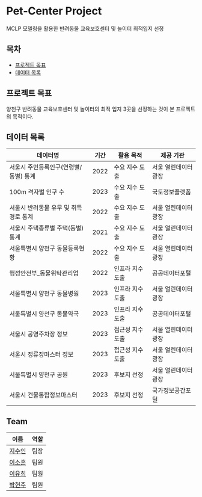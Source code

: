 # Pet-Center Project
MCLP 모델링을 활용한 반려동물 교육보호센터 및 놀이터 최적입지 선정

## 목차
- [프로젝트 목표](#프로젝트-목표)
- [데이터 목록](#데이터-목록)

## 프로젝트 목표
양천구 반려동물 교육보호센터 및 놀이터의 최적 입지 3곳을 선정하는 것이 본 프로젝트의 목적이다.


## 데이터 목록
| 데이터명                                    | 기간 | 활용 목적          | 제공 기관                |
|--------------------------------------------|------|--------------------|--------------------------|
| 서울시 주민등록인구(연령별/동별) 통계         | 2022 | 수요 지수 도출   | 서울 열린데이터 광장    |
| 100m 격자별 인구 수                         | 2023 | 수요 지수 도출   | 국토정보플랫폼            |
| 서울시 반려동물 유무 및 취득 경로 통계        | 2022 | 수요 지수 도출   | 서울 열린데이터 광장    |
| 서울시 주택종류별 주택(동별) 통계            | 2021 | 수요 지수 도출   | 서울 열린데이터 광장    |
| 서울특별시 양천구 동물등록현황                | 2022 | 수요 지수 도출   | 서울 열린데이터 광장    |
| 행정안전부_동물위탁관리업                    | 2022 | 인프라 지수 도출 | 공공데이터포털          |
| 서울특별시 양천구 동물병원                   | 2023 | 인프라 지수 도출 | 서울 열린데이터 광장    |
| 서울특별시 양천구 동물약국                   | 2023 | 인프라 지수 도출 | 공공데이터포털          |
| 서울시 공영주차장 정보                        | 2023 | 접근성 지수 도출 | 서울 열린데이터 광장    |
| 서울시 정류장마스터 정보                      | 2023 | 접근성 지수 도출 | 서울 열린데이터 광장    |
| 서울특별시 양천구 공원                       | 2023 | 후보지 선정       | 서울 열린데이터 광장    |
| 서울시 건물통합정보마스터                    | 2023 | 후보지 선정       | 국가정보공간포털        |


## Team
| 이름 | 역할 |
|-----|-----|
| [지수인](https://github.com/sooinji) | 팀장 |
| [이소흔](https://github.com/dyoluv12) | 팀원 |
| [이유희](https://github.com/yoooohee) | 팀원 |
| [박현주](https://github.com/Zoe305) | 팀원 |
